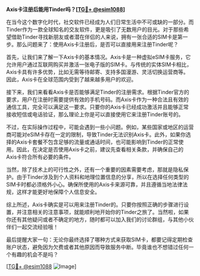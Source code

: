**Axis卡注册后能用Tinder吗？[[TG💪+ @esim1088](https://t.me/s/esim1088)]**

在当今这个数字化时代，社交软件已经成为人们日常生活中不可或缺的一部分。而Tinder作为一款全球知名的交友软件，更是吸引了无数用户的目光。对于那些希望借助Tinder寻找新朋友或者潜在伴侣的人来说，拥有一张合适的SIM卡是第一步。那么问题来了：使用Axis卡注册后，是否可以直接用来注册Tinder呢？

首先，让我们来了解一下Axis卡的基本情况。Axis卡是一种虚拟eSIM卡服务，它允许用户通过互联网购买并激活一张电子版的SIM卡。与传统的实体SIM卡相比，Axis卡具有许多优势，比如无需等待邮寄、支持多国漫游、灵活切换运营商等。因此，Axis卡在全球范围内受到了越来越多用户的欢迎。

接下来，我们来看看Axis卡是否能够满足Tinder的注册需求。根据Tinder官方的要求，用户在注册时需要提供有效的手机号码。而Axis卡作为一种合法且有效的通信工具，完全可以满足这一要求。只要你的Axis卡已经成功激活并且能够正常接收短信或电话验证，那么理论上你是可以直接使用它来注册Tinder账号的。

不过，在实际操作过程中，可能会遇到一些小问题。例如，某些国家或地区的运营商可能对eSIM卡存在一定的限制，导致Tinder无法识别Axis卡。此外，如果你选择的Axis卡套餐不包含足够的流量或通话时间，也可能影响到Tinder的正常使用。因此，在决定是否使用Axis卡之前，建议先查看相关条款，并确保自己的Axis卡符合所有必要的条件。

当然，除了技术上的可行性之外，还有一个重要的因素需要考虑，那就是隐私保护。由于Tinder涉及到个人资料和地理位置信息的分享，所以在选择任何类型的SIM卡时都必须格外小心。确保所使用的Axis卡来源可靠，并且遵循当地法律法规，这样才能更好地保障个人信息安全。

综上所述，Axis卡确实是可以用来注册Tinder的。只要你按照正确的步骤进行设置，并注意相关的注意事项，就能顺利地开始你的Tinder之旅了。当然啦，如果你还有其他疑问或者不确定的地方，随时都可以加入我们的讨论群组，与其他小伙伴们一起交流经验哦！

最后提醒大家一句：无论你最终选择了哪种方式来获取SIM卡，都要记得定期检查账户状态，避免因为欠费或者其他原因而导致服务中断。毕竟谁也不想错过任何一个有趣的机会不是吗？

[[TG💪+ @esim1088](https://t.me/s/esim1088) ![Image](https://i.postimg.cc/4NQfJmqS/Snipaste-2025-05-13-00-14-12.png)]